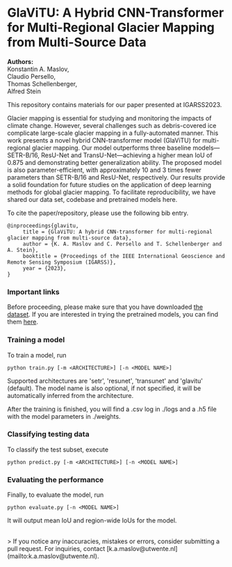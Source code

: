 # GlaViTU: A Hybrid CNN-Transformer for Multi-Regional Glacier Mapping from Multi-Source Data

**Authors:** <br/>
Konstantin A. Maslov, <br/>
Claudio Persello, <br/>
Thomas Schellenberger, <br/>
Alfred Stein

This repository contains materials for our paper presented at IGARSS2023.

Glacier mapping is essential for studying and monitoring the impacts of climate change. 
However, several challenges such as debris-covered ice complicate large-scale glacier mapping in a fully-automated manner. 
This work presents a novel hybrid CNN-transformer model (GlaViTU) for multi-regional glacier mapping. 
Our model outperforms three baseline models&mdash;SETR-B/16, ResU-Net and TransU-Net&mdash;achieving a higher mean IoU of 0.875 and demonstrating better generalization ability. 
The proposed model is also parameter-efficient, with approximately 10 and 3 times fewer parameters than SETR-B/16 and ResU-Net, respectively. 
Our results provide a solid foundation for future studies on the application of deep learning methods for global glacier mapping. 
To facilitate reproducibility, we have shared our data set, codebase and pretrained models here.

To cite the paper/repository, please use the following bib entry.

```
@inproceedings{glavitu,
     title = {GlaViTU: A hybrid CNN-transformer for multi-regional glacier mapping from multi-source data},
     author = {K. A. Maslov and C. Persello and T. Schellenberger and A. Stein},
     booktitle = {Proceedings of the IEEE International Geoscience and Remote Sensing Symposium (IGARSS)},
     year = {2023},
} 
```

### Important links

Before proceeding, please make sure that you have downloaded [the dataset](https://bit.ly/3pnLMhF). 
If you are interested in trying the pretrained models, you can find them [here](https://bit.ly/3pdwUCt).

### Training a model

To train a model, run
 
```
python train.py [-m <ARCHITECTURE>] [-n <MODEL NAME>]
```

Supported architectures are 'setr', 'resunet', 'transunet' and 'glavitu' (default). 
The model name is also optional, if not specified, it will be automatically inferred from the architecture. 

After the training is finished, you will find a .csv log in ./logs and a .h5 file with the model parameters in ./weights.

### Classifying testing data

To classify the test subset, execute

```
python predict.py [-m <ARCHITECTURE>] [-n <MODEL NAME>]
```

### Evaluating the performance

Finally, to evaluate the model, run

```
python evaluate.py [-n <MODEL NAME>]
```

It will output mean IoU and region-wide IoUs for the model.

<br/>
> If you notice any inaccuracies, mistakes or errors, consider submitting a pull request. For inquiries, contact [k.a.maslov@utwente.nl](mailto:k.a.maslov@utwente.nl).
